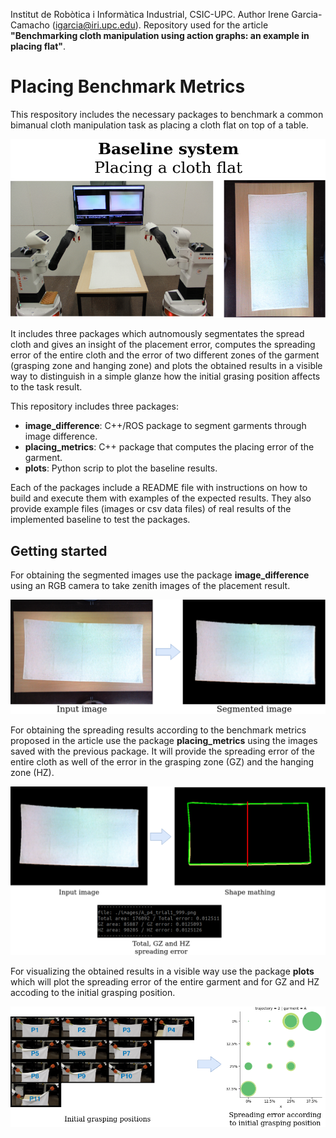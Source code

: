 Institut de Robòtica i Informàtica Industrial, CSIC-UPC. Author Irene Garcia-Camacho (igarcia@iri.upc.edu). Repository used for the article **"Benchmarking cloth manipulation using action graphs: an example in placing flat"**.

# Placing Benchmark Metrics

This respository includes the necessary packages to benchmark a common bimanual cloth manipulation task as placing a cloth flat on top of a table.

<p align="center">
  <img src="./readme_img.png" />
</p>

 It includes three packages which autnomously segmentates the spread cloth and gives an insight of the placement error, computes the spreading error of the entire cloth and the error of two different zones of the garment (grasping zone and hanging zone) and plots the obtained results in a visible way to distinguish in a simple glanze how the initial grasing position affects to the task result.
 
This repository includes three packages:

- **image_difference**: C++/ROS package to segment garments through image difference.
- **placing_metrics**: C++ package that computes the placing error of the garment.
- **plots**: Python scrip to plot the baseline results.

Each of the packages include a README file with instructions on how to build and execute them with examples of the expected results. They also provide example files (images or csv data files) of real results of the implemented baseline to test the packages.

## Getting started


For obtaining the segmented images use the package **image_difference** using an RGB camera to take zenith images of the placement result. 

<p align="center">
  <img src="./image_difference/readme_img.png" />
</p>


For obtaining the spreading results according to the benchmark metrics proposed in the article use the package **placing_metrics** using the images saved with the previous package. It will provide the spreading error of the entire cloth as well of the error in the grasping zone (GZ) and the hanging zone (HZ).

<p align="center">
  <img src="./readme_img2.png" />
</p>


For visualizing the obtained results in a visible way use the package **plots** which will plot the spreading error of the entire garment and for GZ and HZ accoding to the initial grasping position.

<p align="center">
  <img src="./plots/readme_img.png" />
</p>


